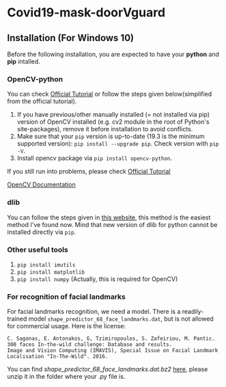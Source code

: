 # Covid19-mask-doorVguard

## Installation (For Windows 10)
Before the following installation, you are expected to have your **python** and **pip** intalled.

### OpenCV-python
You can check [Official Tutorial](https://pypi.org/project/opencv-python/) or follow the steps given below(simplified from the official tutorial).

1. If you have previous/other manually installed (= not installed via pip) version of OpenCV installed (e.g. cv2 module in the root of Python's site-packages), remove it before installation to avoid conflicts.
2. Make sure that your ```pip``` version is up-to-date (19.3 is the minimum supported version): ```pip install --upgrade pip```. Check version with ```pip -V```.
3. Install opencv package via ```pip install opencv-python```.

If you still run into  problems, please check [Official Tutorial](https://pypi.org/project/opencv-python/)

[OpenCV Documentation](https://docs.opencv.org/master/)
   
### dlib
You can follow the steps given  in [this website](https://ibe.tw/install-dlib-for-python3-on-windows/), this method is the easiest method I've found now. Mind that new version of dlib for python cannot be installed directly via ```pip```.
  
### Other useful tools
1. ```pip install imutils```
2. ```pip install matplotlib```
3. ```pip install numpy``` (Actually, this is required for OpenCV)

### For recognition of facial landmarks
For facial landmarks recognition, we need a model. There is a readily-trained  model ```shape_predictor_68_face_landmarks.dat```, but is not allowed for commercial usage. Here is the license: 
``` 
C. Sagonas, E. Antonakos, G, Tzimiropoulos, S. Zafeiriou, M. Pantic. 
300 faces In-the-wild challenge: Database and results. 
Image and Vision Computing (IMAVIS), Special Issue on Facial Landmark Localisation "In-The-Wild". 2016.
```
You can find *shape_predictor_68_face_landmarks.dat.bz2* [here](https://github.com/davisking/dlib-models/blob/daf943f7819a3dda8aec4276754ef918dc26491f/shape_predictor_68_face_landmarks.dat.bz2), please unzip it in the folder where your .py file is.



    
  

